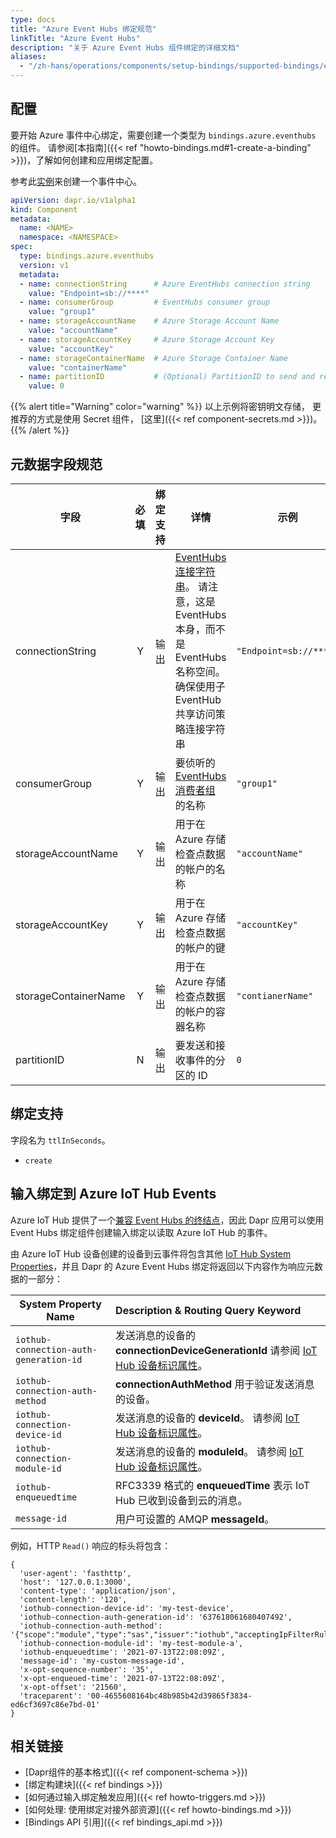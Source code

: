 ```yaml
---
type: docs
title: "Azure Event Hubs 绑定规范"
linkTitle: "Azure Event Hubs"
description: "关于 Azure Event Hubs 组件绑定的详细文档"
aliases:
  - "/zh-hans/operations/components/setup-bindings/supported-bindings/eventhubs/"
---
```


## 配置

要开始 Azure 事件中心绑定，需要创建一个类型为 `bindings.azure.eventhubs` 的组件。 请参阅[本指南]({{< ref "howto-bindings.md#1-create-a-binding" >}})，了解如何创建和应用绑定配置。

参考此[实例](https://docs.microsoft.com/azure/event-hubs/event-hubs-dotnet-framework-getstarted-send)来创建一个事件中心。

```yaml
apiVersion: dapr.io/v1alpha1
kind: Component
metadata:
  name: <NAME>
  namespace: <NAMESPACE>
spec:
  type: bindings.azure.eventhubs
  version: v1
  metadata:
  - name: connectionString      # Azure EventHubs connection string
    value: "Endpoint=sb://****"
  - name: consumerGroup         # EventHubs consumer group
    value: "group1"
  - name: storageAccountName    # Azure Storage Account Name
    value: "accountName"
  - name: storageAccountKey     # Azure Storage Account Key
    value: "accountKey"
  - name: storageContainerName  # Azure Storage Container Name
    value: "containerName"
  - name: partitionID           # (Optional) PartitionID to send and receive events
    value: 0
```

{{% alert title="Warning" color="warning" %}}
以上示例将密钥明文存储， 更推荐的方式是使用 Secret 组件， [这里]({{< ref component-secrets.md >}})。
{{% /alert %}}

## 元数据字段规范

| 字段                   | 必填 | 绑定支持 | 详情                                                                                                                                                                          | 示例                     |
| -------------------- |:--:| ---- | --------------------------------------------------------------------------------------------------------------------------------------------------------------------------- | ---------------------- |
| connectionString     | Y  | 输出   | [EventHubs 连接字符串](https://docs.microsoft.com/azure/event-hubs/authorize-access-shared-access-signature)。 请注意，这是 EventHubs 本身，而不是 EventHubs 名称空间。 确保使用子 EventHub 共享访问策略连接字符串 | `"Endpoint=sb://****"` |
| consumerGroup        | Y  | 输出   | 要侦听的 [EventHubs 消费者组](https://docs.microsoft.com/azure/event-hubs/event-hubs-features#consumer-groups) 的名称                                                                  | `"group1"`             |
| storageAccountName   | Y  | 输出   | 用于在Azure 存储检查点数据的帐户的名称                                                                                                                                                      | `"accountName"`        |
| storageAccountKey    | Y  | 输出   | 用于在Azure 存储检查点数据的帐户的键                                                                                                                                                       | `"accountKey"`         |
| storageContainerName | Y  | 输出   | 用于在Azure 存储检查点数据的帐户的容器名称                                                                                                                                                    | `"contianerName"`      |
| partitionID          | N  | 输出   | 要发送和接收事件的分区的 ID                                                                                                                                                             | `0`                    |

## 绑定支持

字段名为 `ttlInSeconds`。

- `create`

## 输入绑定到 Azure IoT Hub Events

Azure IoT Hub 提供了一个[兼容 Event Hubs 的终结点](https://docs.microsoft.com/azure/iot-hub/iot-hub-devguide-messages-read-builtin#read-from-the-built-in-endpoint)，因此 Dapr 应用可以使用 Event Hubs 绑定组件创建输入绑定以读取 Azure IoT Hub 的事件。

由 Azure IoT Hub 设备创建的设备到云事件将包含其他 [IoT Hub System Properties](https://docs.microsoft.com/azure/iot-hub/iot-hub-devguide-messages-construct#system-properties-of-d2c-iot-hub-messages)，并且 Dapr 的 Azure Event Hubs 绑定将返回以下内容作为响应元数据的一部分：

| System Property Name                   | Description & Routing Query Keyword                                                                                                                                     |
| -------------------------------------- |:----------------------------------------------------------------------------------------------------------------------------------------------------------------------- |
| `iothub-connection-auth-generation-id` | 发送消息的设备的 **connectionDeviceGenerationId** 请参阅 [IoT Hub 设备标识属性](https://docs.microsoft.com/azure/iot-hub/iot-hub-devguide-identity-registry#device-identity-properties)。 |
| `iothub-connection-auth-method`        | **connectionAuthMethod** 用于验证发送消息的设备。                                                                                                                                   |
| `iothub-connection-device-id`          | 发送消息的设备的 **deviceId**。 请参阅 [IoT Hub 设备标识属性](https://docs.microsoft.com/azure/iot-hub/iot-hub-devguide-identity-registry#device-identity-properties)。                    |
| `iothub-connection-module-id`          | 发送消息的设备的 **moduleId**。 请参阅 [IoT Hub 设备标识属性](https://docs.microsoft.com/azure/iot-hub/iot-hub-devguide-identity-registry#device-identity-properties)。                    |
| `iothub-enqueuedtime`                  | RFC3339 格式的 **enqueuedTime** 表示 IoT Hub 已收到设备到云的消息。                                                                                                                     |
| `message-id`                           | 用户可设置的 AMQP **messageId**。                                                                                                                                              |

例如，HTTP `Read()` 响应的标头将包含：

```nodejs
{
  'user-agent': 'fasthttp',
  'host': '127.0.0.1:3000',
  'content-type': 'application/json',
  'content-length': '120',
  'iothub-connection-device-id': 'my-test-device',
  'iothub-connection-auth-generation-id': '637618061680407492',
  'iothub-connection-auth-method': '{"scope":"module","type":"sas","issuer":"iothub","acceptingIpFilterRule":null}',
  'iothub-connection-module-id': 'my-test-module-a',
  'iothub-enqueuedtime': '2021-07-13T22:08:09Z',
  'message-id': 'my-custom-message-id',
  'x-opt-sequence-number': '35',
  'x-opt-enqueued-time': '2021-07-13T22:08:09Z',
  'x-opt-offset': '21560',
  'traceparent': '00-4655608164bc48b985b42d39865f3834-ed6cf3697c86e7bd-01'
}
```

## 相关链接

- [Dapr组件的基本格式]({{< ref component-schema >}})
- [绑定构建块]({{< ref bindings >}})
- [如何通过输入绑定触发应用]({{< ref howto-triggers.md >}})
- [如何处理: 使用绑定对接外部资源]({{< ref howto-bindings.md >}})
- [Bindings API 引用]({{< ref bindings_api.md >}})
